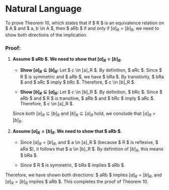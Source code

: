 # Natural Language

To prove Theorem 10, which states that if $ R $ is an equivalence relation on $ A $ and $ a, b \in A $, then $ aRb $ if and only if $[a]_R = [b]_R$, we need to show both directions of the implication.

### Proof:

1. **Assume $ aRb $. We need to show that $[a]_R = [b]_R$.**

   - **Show $[a]_R \subseteq [b]_R$:**
     Let $ c \in [a]_R $. By definition, $ aRc $. Since $ R $ is symmetric and $ aRb $, we have $ bRa $. By transitivity, $ bRa $ and $ aRc $ imply $ bRc $. Therefore, $ c \in [b]_R $.

   - **Show $[b]_R \subseteq [a]_R$:**
     Let $ c \in [b]_R $. By definition, $ bRc $. Since $ aRb $ and $ R $ is transitive, $ aRb $ and $ bRc $ imply $ aRc $. Therefore, $ c \in [a]_R $.

   Since both $[a]_R \subseteq [b]_R$ and $[b]_R \subseteq [a]_R$ hold, we conclude that $[a]_R = [b]_R$.

2. **Assume $[a]_R = [b]_R$. We need to show that $ aRb $.**

   - Since $[a]_R = [b]_R$, and $ a \in [a]_R $ (because $ R $ is reflexive, $ aRa $), it follows that $ a \in [b]_R $. By definition of $[b]_R$, this means $ bRa $.

   - Since $ R $ is symmetric, $ bRa $ implies $ aRb $.

Therefore, we have shown both directions: $ aRb $ implies $[a]_R = [b]_R$, and $[a]_R = [b]_R$ implies $ aRb $. This completes the proof of Theorem 10.